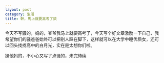 ```yaml
---
layout: post
category: 生活
title: 幹，馬上就要高考了欸
---
```

今天不写骚的，妈的，爷爷我马上就要高考了，今天写个好文章激励一下自己，我希望你们的骚爸爸始终可以把别人踩在脚下，这样就可以在大学中睡优质女，还可以回头找找高中的白月光，实在是太想你们啦。

操他妈的，不小心又写了点骚的，未完待续
